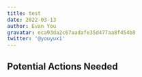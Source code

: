 ```yaml
---
title: test
date: 2022-03-13
author: Evan You
gravatar: eca93da2c67aadafe35d477aa8f454b8
twitter: '@youyuxi'
---
```


## Potential Actions Needed
